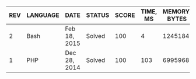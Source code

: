 | REV | LANGUAGE | DATE | STATUS | SCORE | TIME, MS | MEMORY, BYTES | IN RANKING | UNIQUE | RANKING POINTS |
|-----|----------|------|--------|-------|----------|---------------|------------|--------|----------------|
| 2 | Bash | Feb 18, 2015 | Solved | 100 | 4 | 1245184 | yes | yes | 33.882 |
| 1 | PHP | Dec 28, 2014 | Solved | 100 | 103 | 6995968 | yes | yes | 28.981 |



